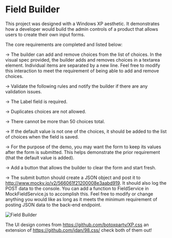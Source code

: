 # Field Builder

This project was designed with a Windows XP aesthetic. It demonstrates how a developer would build the admin controls of a product that allows users to create their own input forms.

The core requirements are completed and listed below:

-> The builder can add and remove choices from the list of choices. In the visual spec provided, the builder adds and removes choices in a textarea element. Individual items are separated by a new line. Feel free to modify this interaction to meet the requirement of being able to add and remove choices.

-> Validate the following rules and notify the builder if there are any validation issues.

-> The Label field is required.

-> Duplicates choices are not allowed.

-> There cannot be more than 50 choices total.

-> If the default value is not one of the choices, it should be added to the list of choices when the field is saved.

-> For the purpose of the demo, you may want the form to keep its values after the form is submitted. This helps demonstrate the prior requirement (that the default value is added).

-> Add a button that allows the builder to clear the form and start fresh.

-> The submit button should create a JSON object and post it to http://www.mocky.io/v2/566061f21200008e3aabd919. It should also log the POST data to the console. You can add a function to FieldService in MockFieldService.js to accomplish this. Feel free to modify or change anything you would like as long as it meets the minimum requirement of posting JSON data to the back-end endpoint.

![Field Builder](https://user-images.githubusercontent.com/81591201/161296516-183fd8fa-010f-4801-b2cc-4e7f410c39e2.jpeg)

The UI design comes from https://github.com/botoxparty/XP.css an extension of https://github.com/jdan/98.css/ check both of them out!
